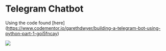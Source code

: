 # Telegram Chatbot

Using the code found [here] (https://www.codementor.io/garethdwyer/building-a-telegram-bot-using-python-part-1-goi5fncay)

![](http://g.recordit.co/fNasb139vs.gif)
